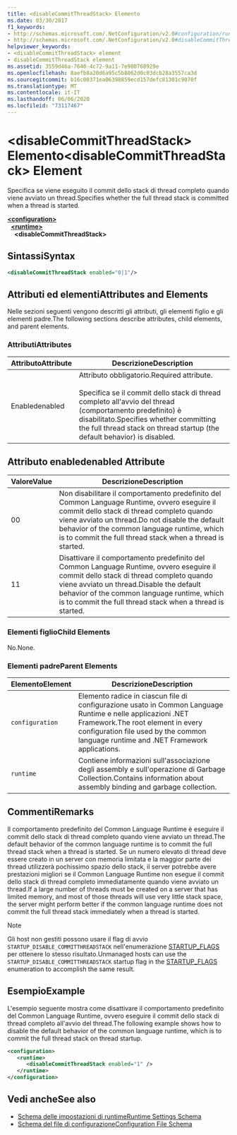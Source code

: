 ```yaml
---
title: <disableCommitThreadStack> Elemento
ms.date: 03/30/2017
f1_keywords:
- http://schemas.microsoft.com/.NetConfiguration/v2.0#configuration/runtime/disableCommitThreadStack
- http://schemas.microsoft.com/.NetConfiguration/v2.0#disableCommitThreadStack
helpviewer_keywords:
- <disableCommitThreadStack> element
- disableCommitThreadStack element
ms.assetid: 3559d46a-7640-4c72-9a11-7e980768929e
ms.openlocfilehash: 8aefb8a20d6a95c5b8062d0c03dcb28a3557ca3d
ms.sourcegitcommit: b16c00371ea06398859ecd157defc81301c9070f
ms.translationtype: MT
ms.contentlocale: it-IT
ms.lasthandoff: 06/06/2020
ms.locfileid: "73117467"
---
```

# <a name="disablecommitthreadstack-element"></a><span data-ttu-id="93129-102">\<disableCommitThreadStack> Elemento</span><span class="sxs-lookup"><span data-stu-id="93129-102">\<disableCommitThreadStack> Element</span></span>
<span data-ttu-id="93129-103">Specifica se viene eseguito il commit dello stack di thread completo quando viene avviato un thread.</span><span class="sxs-lookup"><span data-stu-id="93129-103">Specifies whether the full thread stack is committed when a thread is started.</span></span>  
  
[**\<configuration>**](../configuration-element.md)\
&nbsp;&nbsp;[**\<runtime>**](runtime-element.md)\
&nbsp;&nbsp;&nbsp;&nbsp;**\<disableCommitThreadStack>**  
  
## <a name="syntax"></a><span data-ttu-id="93129-104">Sintassi</span><span class="sxs-lookup"><span data-stu-id="93129-104">Syntax</span></span>  
  
```xml  
<disableCommitThreadStack enabled="0|1"/>  
```  
  
## <a name="attributes-and-elements"></a><span data-ttu-id="93129-105">Attributi ed elementi</span><span class="sxs-lookup"><span data-stu-id="93129-105">Attributes and Elements</span></span>  
 <span data-ttu-id="93129-106">Nelle sezioni seguenti vengono descritti gli attributi, gli elementi figlio e gli elementi padre.</span><span class="sxs-lookup"><span data-stu-id="93129-106">The following sections describe attributes, child elements, and parent elements.</span></span>  
  
### <a name="attributes"></a><span data-ttu-id="93129-107">Attributi</span><span class="sxs-lookup"><span data-stu-id="93129-107">Attributes</span></span>  
  
|<span data-ttu-id="93129-108">Attributo</span><span class="sxs-lookup"><span data-stu-id="93129-108">Attribute</span></span>|<span data-ttu-id="93129-109">Descrizione</span><span class="sxs-lookup"><span data-stu-id="93129-109">Description</span></span>|  
|---------------|-----------------|  
|<span data-ttu-id="93129-110">Enabled</span><span class="sxs-lookup"><span data-stu-id="93129-110">enabled</span></span>|<span data-ttu-id="93129-111">Attributo obbligatorio.</span><span class="sxs-lookup"><span data-stu-id="93129-111">Required attribute.</span></span><br /><br /> <span data-ttu-id="93129-112">Specifica se il commit dello stack di thread completo all'avvio del thread (comportamento predefinito) è disabilitato.</span><span class="sxs-lookup"><span data-stu-id="93129-112">Specifies whether committing the full thread stack on thread startup (the default behavior) is disabled.</span></span>|  
  
## <a name="enabled-attribute"></a><span data-ttu-id="93129-113">Attributo enabled</span><span class="sxs-lookup"><span data-stu-id="93129-113">enabled Attribute</span></span>  
  
|<span data-ttu-id="93129-114">Valore</span><span class="sxs-lookup"><span data-stu-id="93129-114">Value</span></span>|<span data-ttu-id="93129-115">Descrizione</span><span class="sxs-lookup"><span data-stu-id="93129-115">Description</span></span>|  
|-----------|-----------------|  
|<span data-ttu-id="93129-116">0</span><span class="sxs-lookup"><span data-stu-id="93129-116">0</span></span>|<span data-ttu-id="93129-117">Non disabilitare il comportamento predefinito del Common Language Runtime, ovvero eseguire il commit dello stack di thread completo quando viene avviato un thread.</span><span class="sxs-lookup"><span data-stu-id="93129-117">Do not disable the default behavior of the common language runtime, which is to commit the full thread stack when a thread is started.</span></span>|  
|<span data-ttu-id="93129-118">1</span><span class="sxs-lookup"><span data-stu-id="93129-118">1</span></span>|<span data-ttu-id="93129-119">Disattivare il comportamento predefinito del Common Language Runtime, ovvero eseguire il commit dello stack di thread completo quando viene avviato un thread.</span><span class="sxs-lookup"><span data-stu-id="93129-119">Disable the default behavior of the common language runtime, which is to commit the full thread stack when a thread is started.</span></span>|  
  
### <a name="child-elements"></a><span data-ttu-id="93129-120">Elementi figlio</span><span class="sxs-lookup"><span data-stu-id="93129-120">Child Elements</span></span>  
 <span data-ttu-id="93129-121">No.</span><span class="sxs-lookup"><span data-stu-id="93129-121">None.</span></span>  
  
### <a name="parent-elements"></a><span data-ttu-id="93129-122">Elementi padre</span><span class="sxs-lookup"><span data-stu-id="93129-122">Parent Elements</span></span>  
  
|<span data-ttu-id="93129-123">Elemento</span><span class="sxs-lookup"><span data-stu-id="93129-123">Element</span></span>|<span data-ttu-id="93129-124">Descrizione</span><span class="sxs-lookup"><span data-stu-id="93129-124">Description</span></span>|  
|-------------|-----------------|  
|`configuration`|<span data-ttu-id="93129-125">Elemento radice in ciascun file di configurazione usato in Common Language Runtime e nelle applicazioni .NET Framework.</span><span class="sxs-lookup"><span data-stu-id="93129-125">The root element in every configuration file used by the common language runtime and .NET Framework applications.</span></span>|  
|`runtime`|<span data-ttu-id="93129-126">Contiene informazioni sull'associazione degli assembly e sull'operazione di Garbage Collection.</span><span class="sxs-lookup"><span data-stu-id="93129-126">Contains information about assembly binding and garbage collection.</span></span>|  
  
## <a name="remarks"></a><span data-ttu-id="93129-127">Commenti</span><span class="sxs-lookup"><span data-stu-id="93129-127">Remarks</span></span>  
 <span data-ttu-id="93129-128">Il comportamento predefinito del Common Language Runtime è eseguire il commit dello stack di thread completo quando viene avviato un thread.</span><span class="sxs-lookup"><span data-stu-id="93129-128">The default behavior of the common language runtime is to commit the full thread stack when a thread is started.</span></span> <span data-ttu-id="93129-129">Se un numero elevato di thread deve essere creato in un server con memoria limitata e la maggior parte dei thread utilizzerà pochissimo spazio dello stack, il server potrebbe avere prestazioni migliori se il Common Language Runtime non esegue il commit dello stack di thread completo immediatamente quando viene avviato un thread.</span><span class="sxs-lookup"><span data-stu-id="93129-129">If a large number of threads must be created on a server that has limited memory, and most of those threads will use very little stack space, the server might perform better if the common language runtime does not commit the full thread stack immediately when a thread is started.</span></span>  
  
> [!NOTE]
> <span data-ttu-id="93129-130">Gli host non gestiti possono usare il flag di avvio `STARTUP_DISABLE_COMMITTHREADSTACK` nell'enumerazione [STARTUP_FLAGS](../../../unmanaged-api/hosting/startup-flags-enumeration.md) per ottenere lo stesso risultato.</span><span class="sxs-lookup"><span data-stu-id="93129-130">Unmanaged hosts can use the `STARTUP_DISABLE_COMMITTHREADSTACK` startup flag in the [STARTUP_FLAGS](../../../unmanaged-api/hosting/startup-flags-enumeration.md) enumeration to accomplish the same result.</span></span>  
  
## <a name="example"></a><span data-ttu-id="93129-131">Esempio</span><span class="sxs-lookup"><span data-stu-id="93129-131">Example</span></span>  
 <span data-ttu-id="93129-132">L'esempio seguente mostra come disattivare il comportamento predefinito del Common Language Runtime, ovvero eseguire il commit dello stack di thread completo all'avvio del thread.</span><span class="sxs-lookup"><span data-stu-id="93129-132">The following example shows how to disable the default behavior of the common language runtime, which is to commit the full thread stack on thread startup.</span></span>  
  
```xml  
<configuration>  
   <runtime>  
      <disableCommitThreadStack enabled="1" />  
   </runtime>  
</configuration>  
```  
  
## <a name="see-also"></a><span data-ttu-id="93129-133">Vedi anche</span><span class="sxs-lookup"><span data-stu-id="93129-133">See also</span></span>

- [<span data-ttu-id="93129-134">Schema delle impostazioni di runtime</span><span class="sxs-lookup"><span data-stu-id="93129-134">Runtime Settings Schema</span></span>](index.md)
- [<span data-ttu-id="93129-135">Schema del file di configurazione</span><span class="sxs-lookup"><span data-stu-id="93129-135">Configuration File Schema</span></span>](../index.md)
